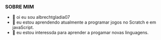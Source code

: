 ### SOBRE MIM

-  👋 oi eu sou albrechtgladia07
- 👀 eu estou aprendendo atualmente a programar jogos no Scratch e em javaScript.
- 🌱 eu estou interessda para aprender a progamar novas linguagens.

